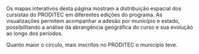 Os mapas interativos desta página mostram a distribuição espacial dos cursistas do PRODITEC em diferentes edições do programa. As visualizações permitem acompanhar a adesão por município e estado, possibilitando a análise da abrangência geográfica do curso e sua evolução ao longo dos períodos.

Quanto maior o círculo, mais inscritos no PRODITEC o município teve.